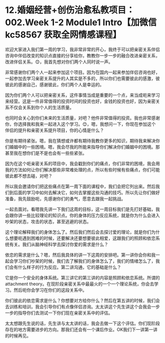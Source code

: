 # 12.婚姻经营+创伤治愈私教项目：002.Week 1-2 Module1 Intro【加微信 kc58567 获取全网情感课程】

欢迎大家进入我们第一周的学习，我非常非常的开心，我终于可以把亲密关系伴侣咨询中伴侣改变的知识点直接的分享给你，教教你一步一步的融合改进亲密关系，改进伴侣关系。😊，我首先想对你们两个人同时说一声。

非常感谢你们两个人一起来参加这个项目。因为在国内一起来参加伴侣咨询也好，一起参加去学习亲密关系提升的人其实是不多的，所以你们也需要彼此的感激，彼彼此的感谢自己，感谢彼此，你们两个人是幸运的。

因为你们两个人可以把亲密关系，这件事情当成是重要的一个点，来当成呃来学习来经营。这是一件非常值得的投资时间的投资也好，金钱的投资也好，因为亲密关系不仅会关系到你个人的生活质量。

也同时会关心到你们未来的生活质量，对吧？他件非常值得的投资。我也非常感谢你，你选择我和我来一起进入这个学习。😊，嗯，我想问一下，你现在参加这个伴侣的提升和亲密关系提升项目，你的心情是什么？

你是有期待紧张。嗯，我在猜想或许都有期待我教你更多的知识，期待我来解决你们婚姻中的一些困境。嗯，我会尽我的所能来指导你们解决你们婚姻中的困境。那甚至我在想你们是不是也会有一些些紧张。

因为在这个呃亲密关系的项目中，我会戳到你们的痛点，你们非常的困境，我会用我的方法如何让你们解决那些非常难处理的点，所以有些时候有些痛点，你们可能彼此都不想去碰，对吧？

所以我会邀请你们把这些痛点在第一周下面的课程中，我们会把它列出来。然后我们到后面的学习中如何去解决它，如何去掌握这些沟通的技巧。所以先让你们做好准备，我先鼓励呃，先感谢你们的勇气，愿意去跟我一起挑战。

一起去面对。看嗯我先讲一下我们这周的目标，这一周目标我们是先打好基础，我会跟你讲一些比较理论的知识点。你的身体的压力反应系统，就是你为什么会进入吵架的状态，攻击的状态，甚至逃避的状态。

这个理论解释我们的身体怎么了。然后我们然后会去探讨爱的理论，就是你们为什么想要呃遇到困难的时候，还要解决还要想要彼此相爱，这跟我们的照顾和依恋系统有关。我们从脑神经科学去探讨你爱的需求是什么？

依恋的需求是什么？嗯，然后我具体的讲一下这周的安排吧。第一讲你会你和我一起会学习你们吵架的时候，我们去了解我们的身体怎么了，我们的情绪怎么了，我们会有什么样子的行为反应。第二讲沟通，它的基础是什么？

它是你一个安全的身体系统。第三讲它的第三讲的内容是照顾和依恋系统。所谓的attachment theory。在现阶段亲密关系中最最火的一个一个理论系统，你会去学习。然后呃你会学习在你们的这段关系中。

你们彼此的依恋需求是什么？你想要对方给你什么？然后在第五讲的时候，我们会去训练和培训，我会引导你们有点像伴侣咨询。太太讲这个先生讲这个会我会一步一步的指导你们去测试一下你们现在亲密关系中的评估。

太太想跟先生说的话，先生讲与太太讲的话，我会去做一下这个评估。你们现阶段存在的地方需要进步的方向。那我们还会有一个课后作业。OK我们下一讲第一讲的时候再见。

